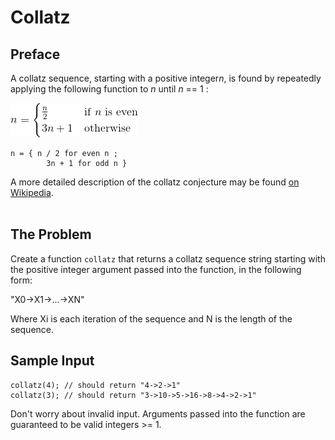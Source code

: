 # Collatz

## Preface

A collatz sequence, starting with a positive integer*n*, is found by repeatedly applying the following function to *n* until *n* == 1 : 

![](Untitled-6fdfd390-dbf3-4471-9721-94ebd92ed754.png)

```
n = { n / 2 for even n ;
        3n + 1 for odd n }
```
A more detailed description of the collatz conjecture may be found [on Wikipedia](http://en.wikipedia.org/wiki/Collatz_conjecture).
<br><br>

## The Problem

Create a function `collatz` that returns a collatz sequence string starting with the positive integer argument passed into the function, in the following form:

"X0->X1->...->XN"

Where Xi is each iteration of the sequence and N is the length of the sequence.

## Sample Input
```
collatz(4); // should return "4->2->1"
collatz(3); // should return "3->10->5->16->8->4->2->1"
```
Don't worry about invalid input. Arguments passed into the function are guaranteed to be valid integers >= 1.